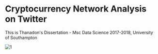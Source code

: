 # Cryptocurrency Network Analysis on Twitter
This is Thanadon's Dissertation - Msc Data Science 2017-2018, University of Southampton

![1](https://imgur.com/a/jr0APLc)

